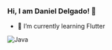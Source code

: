 ### Hi, I am Daniel Delgado! 👋
- 🌱 I’m currently learning Flutter

<!--
[![Daniel's GitHub stats](https://github-readme-stats.vercel.app/api?username=DanielSemilleroUAO)](https://github.com/anuraghazra/github-readme-stats)

![Daniel's GitHub stats](https://github-readme-stats.vercel.app/api?username=DanielSemilleroUAO&hide=contribs,prs)

![Daniel's GitHub stats](https://github-readme-stats.vercel.app/api?username=DanielSemilleroUAO&hide=contribs,prs)

![Daniel's GitHub stats](https://github-readme-stats.vercel.app/api?username=DanielSemilleroUAO&show_icons=true)

[![Top Langs](https://github-readme-stats.vercel.app/api/top-langs/?username=DanielSemilleroUAO&exclude_repo=github-readme-stats,DanielSemilleroUAO.github.io)](https://github.com/DanielSemilleroUAO/github-readme-stats)
-->

![Java](https://camo.githubusercontent.com/cf1a0ef083a2372d7f66b4691d5d25bfd8c098f42871e8da90edb1f32ed187c4/68747470733a2f2f696d672e736869656c64732e696f2f62616467652f2d4a6176615363726970742d626c61636b3f7374796c653d666c61742d737175617265266c6f676f3d6a617661736372697074)
